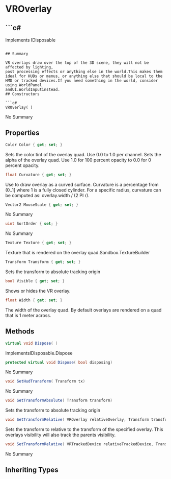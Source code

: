 # VROverlay

## ```c#
Implements IDisposable
```

## Summary

VR overlays draw over the top of the 3D scene, they will not be affected by lighting,
post processing effects or anything else in the world.This makes them ideal for HUDs or menus, or anything else that should be local to the
HMD or tracked devices.If you need something in the world, consider using WorldPanel
andUI.WorldInputinstead.
## Constructors

```c#
VROverlay( ) 
```
No Summary
## Properties

```c#
Color Color { get; set; } 
```
Sets the color tint of the overlay quad. Use 0.0 to 1.0 per channel.
Sets the alpha of the overlay quad. Use 1.0 for 100 percent opacity to 0.0 for 0 percent opacity.
```c#
float Curvature { get; set; } 
```
Use to draw overlay as a curved surface. Curvature is a percentage from (0..1] where 1 is a fully closed cylinder.
For a specific radius, curvature can be computed as: overlay.width / (2 PI r).
```c#
Vector2 MouseScale { get; set; } 
```
No Summary
```c#
uint SortOrder { set; } 
```
No Summary
```c#
Texture Texture { get; set; } 
```
Texture that is rendered on the overlay quad.Sandbox.TextureBuilder
```c#
Transform Transform { get; set; } 
```
Sets the transform to absolute tracking origin
```c#
bool Visible { get; set; } 
```
Shows or hides the VR overlay.
```c#
float Width { get; set; } 
```
The width of the overlay quad.
By default overlays are rendered on a quad that is 1 meter across.
## Methods

```c#
virtual void Dispose( ) 
```
ImplementsIDisposable.Dispose
```c#
protected virtual void Dispose( bool disposing) 
```
No Summary
```c#
void SetHudTransform( Transform tx) 
```
No Summary
```c#
void SetTransformAbsolute( Transform transform) 
```
Sets the transform to absolute tracking origin
```c#
void SetTransformRelative( VROverlay relativeOverlay, Transform transform) 
```
Sets the transform to relative to the transform of the specified overlay. This overlays visibility will also track the parents visibility.
```c#
void SetTransformRelative( VRTrackedDevice relativeTrackedDevice, Transform transform) 
```
No Summary
## Inheriting Types

